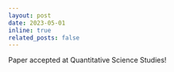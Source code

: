 ```yaml
---
layout: post
date: 2023-05-01
inline: true
related_posts: false
---
```


Paper accepted at Quantitative Science Studies! 
